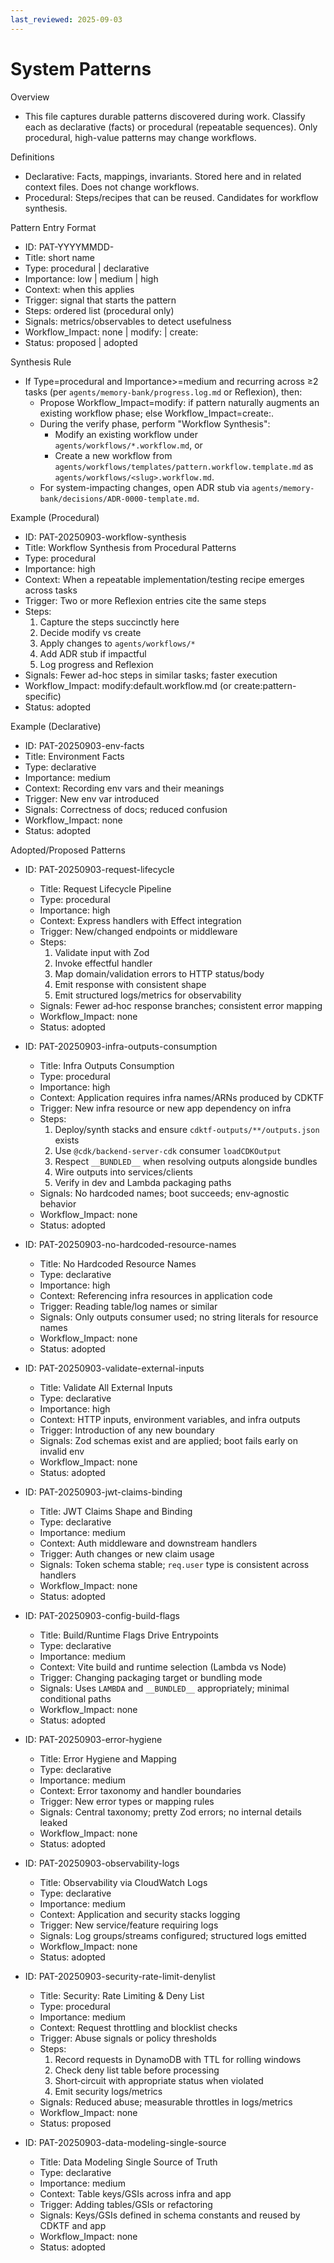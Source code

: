 ```yaml
---
last_reviewed: 2025-09-03
---
```


# System Patterns

Overview

- This file captures durable patterns discovered during work. Classify each as declarative (facts) or procedural (repeatable sequences). Only procedural, high-value patterns may change workflows.

Definitions

- Declarative: Facts, mappings, invariants. Stored here and in related context files. Does not change workflows.
- Procedural: Steps/recipes that can be reused. Candidates for workflow synthesis.

Pattern Entry Format

- ID: PAT-YYYYMMDD-<slug>
- Title: short name
- Type: procedural | declarative
- Importance: low | medium | high
- Context: when this applies
- Trigger: signal that starts the pattern
- Steps: ordered list (procedural only)
- Signals: metrics/observables to detect usefulness
- Workflow_Impact: none | modify:<workflow> | create:<slug>
- Status: proposed | adopted

Synthesis Rule

- If Type=procedural and Importance>=medium and recurring across ≥2 tasks (per `agents/memory-bank/progress.log.md` or Reflexion), then:
  - Propose Workflow_Impact=modify:<existing> if pattern naturally augments an existing workflow phase; else Workflow_Impact=create:<slug>.
  - During the verify phase, perform "Workflow Synthesis":
    - Modify an existing workflow under `agents/workflows/*.workflow.md`, or
    - Create a new workflow from `agents/workflows/templates/pattern.workflow.template.md` as `agents/workflows/<slug>.workflow.md`.
  - For system-impacting changes, open ADR stub via `agents/memory-bank/decisions/ADR-0000-template.md`.

Example (Procedural)

- ID: PAT-20250903-workflow-synthesis
- Title: Workflow Synthesis from Procedural Patterns
- Type: procedural
- Importance: high
- Context: When a repeatable implementation/testing recipe emerges across tasks
- Trigger: Two or more Reflexion entries cite the same steps
- Steps:
  1. Capture the steps succinctly here
  2. Decide modify vs create
  3. Apply changes to `agents/workflows/*`
  4. Add ADR stub if impactful
  5. Log progress and Reflexion
- Signals: Fewer ad-hoc steps in similar tasks; faster execution
- Workflow_Impact: modify:default.workflow.md (or create:pattern-specific)
- Status: adopted

Example (Declarative)

- ID: PAT-20250903-env-facts
- Title: Environment Facts
- Type: declarative
- Importance: medium
- Context: Recording env vars and their meanings
- Trigger: New env var introduced
- Signals: Correctness of docs; reduced confusion
- Workflow_Impact: none
- Status: adopted

Adopted/Proposed Patterns

- ID: PAT-20250903-request-lifecycle
  - Title: Request Lifecycle Pipeline
  - Type: procedural
  - Importance: high
  - Context: Express handlers with Effect integration
  - Trigger: New/changed endpoints or middleware
  - Steps:
    1. Validate input with Zod
    2. Invoke effectful handler
    3. Map domain/validation errors to HTTP status/body
    4. Emit response with consistent shape
    5. Emit structured logs/metrics for observability
  - Signals: Fewer ad‑hoc response branches; consistent error mapping
  - Workflow_Impact: none
  - Status: adopted

- ID: PAT-20250903-infra-outputs-consumption
  - Title: Infra Outputs Consumption
  - Type: procedural
  - Importance: high
  - Context: Application requires infra names/ARNs produced by CDKTF
  - Trigger: New infra resource or new app dependency on infra
  - Steps:
    1. Deploy/synth stacks and ensure `cdktf-outputs/**/outputs.json` exists
    2. Use `@cdk/backend-server-cdk` consumer `loadCDKOutput`
    3. Respect `__BUNDLED__` when resolving outputs alongside bundles
    4. Wire outputs into services/clients
    5. Verify in dev and Lambda packaging paths
  - Signals: No hardcoded names; boot succeeds; env‑agnostic behavior
  - Workflow_Impact: none
  - Status: adopted

- ID: PAT-20250903-no-hardcoded-resource-names
  - Title: No Hardcoded Resource Names
  - Type: declarative
  - Importance: high
  - Context: Referencing infra resources in application code
  - Trigger: Reading table/log names or similar
  - Signals: Only outputs consumer used; no string literals for resource names
  - Workflow_Impact: none
  - Status: adopted

- ID: PAT-20250903-validate-external-inputs
  - Title: Validate All External Inputs
  - Type: declarative
  - Importance: high
  - Context: HTTP inputs, environment variables, and infra outputs
  - Trigger: Introduction of any new boundary
  - Signals: Zod schemas exist and are applied; boot fails early on invalid env
  - Workflow_Impact: none
  - Status: adopted

- ID: PAT-20250903-jwt-claims-binding
  - Title: JWT Claims Shape and Binding
  - Type: declarative
  - Importance: medium
  - Context: Auth middleware and downstream handlers
  - Trigger: Auth changes or new claim usage
  - Signals: Token schema stable; `req.user` type is consistent across handlers
  - Workflow_Impact: none
  - Status: adopted

- ID: PAT-20250903-config-build-flags
  - Title: Build/Runtime Flags Drive Entrypoints
  - Type: declarative
  - Importance: medium
  - Context: Vite build and runtime selection (Lambda vs Node)
  - Trigger: Changing packaging target or bundling mode
  - Signals: Uses `LAMBDA` and `__BUNDLED__` appropriately; minimal conditional paths
  - Workflow_Impact: none
  - Status: adopted

- ID: PAT-20250903-error-hygiene
  - Title: Error Hygiene and Mapping
  - Type: declarative
  - Importance: medium
  - Context: Error taxonomy and handler boundaries
  - Trigger: New error types or mapping rules
  - Signals: Central taxonomy; pretty Zod errors; no internal details leaked
  - Workflow_Impact: none
  - Status: adopted

- ID: PAT-20250903-observability-logs
  - Title: Observability via CloudWatch Logs
  - Type: declarative
  - Importance: medium
  - Context: Application and security stacks logging
  - Trigger: New service/feature requiring logs
  - Signals: Log groups/streams configured; structured logs emitted
  - Workflow_Impact: none
  - Status: adopted

- ID: PAT-20250903-security-rate-limit-denylist
  - Title: Security: Rate Limiting & Deny List
  - Type: procedural
  - Importance: medium
  - Context: Request throttling and blocklist checks
  - Trigger: Abuse signals or policy thresholds
  - Steps:
    1. Record requests in DynamoDB with TTL for rolling windows
    2. Check deny list table before processing
    3. Short‑circuit with appropriate status when violated
    4. Emit security logs/metrics
  - Signals: Reduced abuse; measurable throttles in logs/metrics
  - Workflow_Impact: none
  - Status: proposed

- ID: PAT-20250903-data-modeling-single-source
  - Title: Data Modeling Single Source of Truth
  - Type: declarative
  - Importance: medium
  - Context: Table keys/GSIs across infra and app
  - Trigger: Adding tables/GSIs or refactoring
  - Signals: Keys/GSIs defined in schema constants and reused by CDKTF and app
  - Workflow_Impact: none
  - Status: adopted
